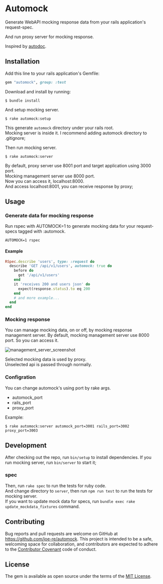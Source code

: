 # Automock

Generate WebAPI mocking response data from your rails application's request-spec.

And run proxy server for mocking response.

Inspired by [autodoc](https://github.com/r7kamura/autodoc).

## Installation

Add this line to your rails application's Gemfile:

```ruby
gem "automock", group: :test
```

Download and install by running:

```
$ bundle install
```

And setup mocking server.

```
$ rake automock:setup
```

This generate `automock` directory under your rails root.  
Mocking server is inside it.
I recommend adding automock directory to .gitignore;

Then run mocking server.

```
$ rake automock:server
```

By default, proxy server use 8001 port and target application using 3000 port.  
Mocking management server use 8000 port.  
Now you can access it, localhost:8000.  
And access localhost:8001, you can receive response by proxy;

## Usage

### Generate data for mocking response
Run rspec with AUTOMOCK=1 to generate mocking data for your request-specs tagged with :automock.

```
AUTOMOCK=1 rspec
```

#### Example

```ruby
RSpec.describe 'users', type: :request do
  describe 'GET /api/v1/users', automock: true do
    before do
      get '/api/v1/users'
    end
    it 'receives 200 and users json' do
      expect(response.status).to eq 200
    end
    # and more example...
  end
end
```

### Mocking response

You can manage mocking data, on or off, by mocking response management server.
By default, mocking management server use 8000 port.
So you can access it.

![management_server_screenshot](https://cloud.githubusercontent.com/assets/4954534/12078401/3621c93c-b254-11e5-9f7e-21bd075bed2e.png)

Selected mocking data is used by proxy.  
Unselected api is passed through normally.

### Configration

You can change automock's using port by rake args.

- automock_port
- rails_port
- proxy_port

Example:
```
$ rake automock:server automock_port=3001 rails_port=3002 proxy_port=3003
```
## Development

After checking out the repo, run `bin/setup` to install dependencies.
If you run mocking server, run `bin/server` to start it;

### spec

Then, run `rake spec` to run the tests for ruby code.  
And change directory to `server`, then run `npm run test` to run the tests for mocking server.  
If you want to update mock data for specs, run `bundle exec rake update_mockdata_fixtures` command.

## Contributing

Bug reports and pull requests are welcome on GitHub at https://github.com/joe-re/automock. This project is intended to be a safe, welcoming space for collaboration, and contributors are expected to adhere to the [Contributor Covenant](http://contributor-covenant.org) code of conduct.


## License

The gem is available as open source under the terms of the [MIT License](http://opensource.org/licenses/MIT).
